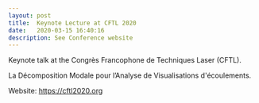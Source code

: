 ```yaml
---
layout: post
title:  Keynote Lecture at CFTL 2020
date:   2020-03-15 16:40:16
description: See Conference website
---
```


Keynote talk at the Congrès Francophone de Techniques Laser (CFTL). 

La Décomposition Modale pour l’Analyse de Visualisations d'écoulements. 


Website: https://cftl2020.org

